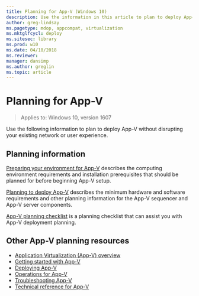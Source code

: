 ```yaml
---
title: Planning for App-V (Windows 10)
description: Use the information in this article to plan to deploy App-V without disrupting your existing network or user experience.
author: greg-lindsay
ms.pagetype: mdop, appcompat, virtualization
ms.mktglfcycl: deploy
ms.sitesec: library
ms.prod: w10
ms.date: 04/18/2018
ms.reviewer: 
manager: dansimp
ms.author: greglin
ms.topic: article
---
```

# Planning for App-V

>Applies to: Windows 10, version 1607

Use the following information to plan to deploy App-V without disrupting your existing network or user experience.

## Planning information

[Preparing your environment for App-V](appv-preparing-your-environment.md) describes the computing environment requirements and installation prerequisites that should be planned for before beginning App-V setup.

[Planning to deploy App-V](appv-planning-to-deploy-appv.md) describes the minimum hardware and software requirements and other planning information for the App-V sequencer and App-V server components.

[App-V planning checklist](appv-planning-checklist.md) is a planning checklist that can assist you with App-V deployment planning.

## Other App-V planning resources

* [Application Virtualization (App-V) overview](appv-for-windows.md)
* [Getting started with App-V](appv-getting-started.md)
* [Deploying App-V](appv-deploying-appv.md)
* [Operations for App-V](appv-operations.md)
* [Troubleshooting App-V](appv-troubleshooting.md)
* [Technical reference for App-V](appv-technical-reference.md)
